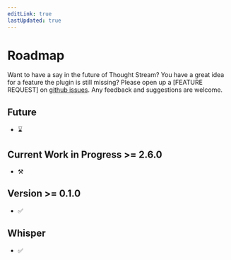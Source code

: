 ```yaml
---
editLink: true
lastUpdated: true
---
```


# Roadmap

Want to have a say in the future of Thought Stream? You have a great idea for a feature the plugin is still missing? 
Please open up a [FEATURE REQUEST] on [github issues](https://github.com/jk-oster/obsidian-thought-stream/issues). 
Any feedback and suggestions are welcome.

## Future

- ⌛ 

## Current Work in Progress >= 2.6.0

- ⚒️ 

## Version >= 0.1.0

- ✅ 

## Whisper

- ✅ 
